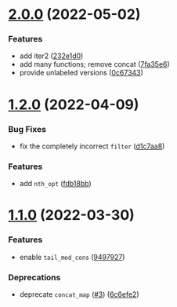 # [2.0.0](https://github.com/RedPRL/ocaml-bwd/compare/1.2.0...2.0.0) (2022-05-02)


### Features

* add iter2 ([232e1d0](https://github.com/RedPRL/ocaml-bwd/commit/232e1d0048bc289a7c565eb017c664899349acf5))
* add many functions; remove concat ([7fa35e6](https://github.com/RedPRL/ocaml-bwd/commit/7fa35e65247adbcb45d48dab2f4f3f2ffb2c90bc))
* provide unlabeled versions ([0c67343](https://github.com/RedPRL/ocaml-bwd/commit/0c673432ff91723085410eedaf78dae5a23b87b1))



# [1.2.0](https://github.com/RedPRL/ocaml-bwd/compare/1.1.0...1.2.0) (2022-04-09)


### Bug Fixes

* fix the completely incorrect `filter` ([d1c7aa8](https://github.com/RedPRL/ocaml-bwd/commit/d1c7aa8ac08f973d30032e6c2d615585f3e42452))


### Features

* add `nth_opt` ([fdb18bb](https://github.com/RedPRL/ocaml-bwd/commit/fdb18bb914f2e6ab760141ef5492fe33e077ae02))



# [1.1.0](https://github.com/RedPRL/ocaml-bwd/compare/1.0.0...1.1.0) (2022-03-30)


### Features

* enable `tail_mod_cons` ([9497927](https://github.com/RedPRL/ocaml-bwd/commit/9497927c9f794e0f196478267b748b6f2c3a38e7))



### Deprecations

* deprecate `concat_map` ([#3](https://github.com/RedPRL/ocaml-bwd/pull/3)) ([6c6efe2](https://github.com/RedPRL/ocaml-bwd/commit/6c6efe2b58fc2212f451d43acd802cf1aa1f03ac))
